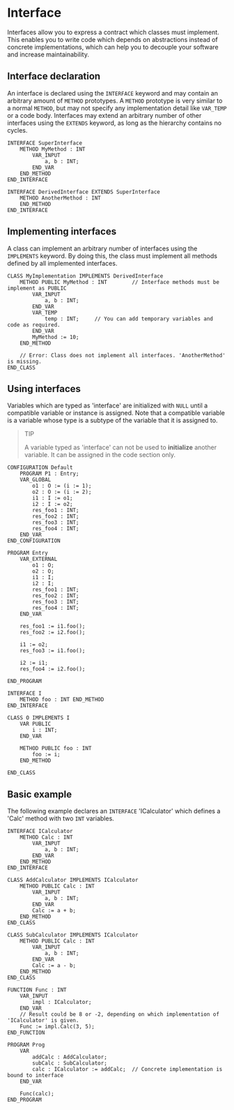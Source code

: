 # Interface

Interfaces allow you to express a contract which classes must implement.
This enables you to write code which depends on abstractions instead of concrete implementations, which can help you to decouple your software and increase maintainability.

## Interface declaration

An interface is declared using the `INTERFACE` keyword and may contain an arbitrary amount of `METHOD` prototypes.
A `METHOD` prototype is very similar to a normal `METHOD`, but may not specify any implementation detail like `VAR_TEMP` or a code body.
Interfaces may extend an arbitrary number of other interfaces using the `EXTENDS` keyword, as long as the hierarchy contains no cycles.

```iecst
INTERFACE SuperInterface
    METHOD MyMethod : INT
        VAR_INPUT
            a, b : INT;
        END_VAR
    END_METHOD
END_INTERFACE

INTERFACE DerivedInterface EXTENDS SuperInterface
    METHOD AnotherMethod : INT
    END_METHOD
END_INTERFACE
```

## Implementing interfaces

A class can implement an arbitrary number of interfaces using the `IMPLEMENTS` keyword.
By doing this, the class must implement all methods defined by all implemented interfaces.

```iecst
CLASS MyImplementation IMPLEMENTS DerivedInterface
    METHOD PUBLIC MyMethod : INT        // Interface methods must be implement as PUBLIC
        VAR_INPUT
            a, b : INT;
        END_VAR
        VAR_TEMP
            temp : INT;     // You can add temporary variables and code as required.
        END_VAR
        MyMethod := 10;
    END_METHOD

    // Error: Class does not implement all interfaces. 'AnotherMethod' is missing.
END_CLASS
```

## Using interfaces

Variables which are typed as 'interface' are initialized with `NULL` until a compatible variable or instance is assigned.
Note that a compatible variable is a variable whose type is a subtype of the variable that it is assigned to.

> TIP
>
> A variable typed as 'interface' can not be used to **initialize** another variable. It can be assigned in the code section only.

```iecst
CONFIGURATION Default
    PROGRAM P1 : Entry;
    VAR_GLOBAL
        o1 : O := (i := 1);
        o2 : O := (i := 2);
        i1 : I := o1;
        i2 : I := o2;
        res_foo1 : INT;
        res_foo2 : INT;
        res_foo3 : INT;
        res_foo4 : INT;
    END_VAR
END_CONFIGURATION

PROGRAM Entry
    VAR_EXTERNAL
        o1 : O;
        o2 : O;
        i1 : I;
        i2 : I;
        res_foo1 : INT;
        res_foo2 : INT;
        res_foo3 : INT;
        res_foo4 : INT;
    END_VAR

    res_foo1 := i1.foo();
    res_foo2 := i2.foo();

    i1 := o2;
    res_foo3 := i1.foo();

    i2 := i1;
    res_foo4 := i2.foo();

END_PROGRAM

INTERFACE I
    METHOD foo : INT END_METHOD
END_INTERFACE

CLASS O IMPLEMENTS I
    VAR PUBLIC
        i : INT;
    END_VAR

    METHOD PUBLIC foo : INT
        foo := i;
    END_METHOD

END_CLASS
```

## Basic example

The following example declares an `INTERFACE` 'ICalculator' which defines a 'Calc' method with two `INT` variables.

```iecst
INTERFACE ICalculator
    METHOD Calc : INT
        VAR_INPUT
            a, b : INT;
        END_VAR
    END_METHOD
END_INTERFACE

CLASS AddCalculator IMPLEMENTS ICalculator
    METHOD PUBLIC Calc : INT
        VAR_INPUT
            a, b : INT;
        END_VAR
        Calc := a + b;
    END_METHOD
END_CLASS

CLASS SubCalculator IMPLEMENTS ICalculator
    METHOD PUBLIC Calc : INT
        VAR_INPUT
            a, b : INT;
        END_VAR
        Calc := a - b;
    END_METHOD
END_CLASS

FUNCTION Func : INT
    VAR_INPUT
        impl : ICalculator;
    END_VAR
    // Result could be 8 or -2, depending on which implementation of 'ICalculator' is given.
    Func := impl.Calc(3, 5);
END_FUNCTION

PROGRAM Prog
    VAR
        addCalc : AddCalculator;
        subCalc : SubCalculator;
        calc : ICalculator := addCalc;  // Concrete implementation is bound to interface
    END_VAR

    Func(calc);
END_PROGRAM
```
